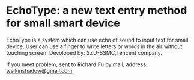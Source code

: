 ﻿# EchoType: a new text entry method for small smart device
EchoType is a system which can use echo of sound to input text for small device.
User can use a finger to write letters or words in the air without touching screen.
Devoloped by: SZU-SSMC,Tencent company.

If you meet problem, sent to Richard Fu by mail, address: welkinshadow@gmail.com.

